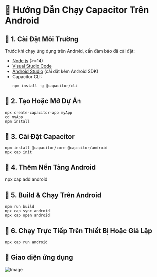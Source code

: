 # 🚀 Hướng Dẫn Chạy Capacitor Trên Android

## 📌 1. Cài Đặt Môi Trường
Trước khi chạy ứng dụng trên Android, cần đảm bảo đã cài đặt:
- [Node.js](https://nodejs.org/) (>=14)
- [Visual Studio Code](https://code.visualstudio.com/)
- [Android Studio](https://developer.android.com/studio) (cài đặt kèm Android SDK)
- Capacitor CLI:  
  ```
  npm install -g @capacitor/cli
  ``` 
## 📌 2. Tạo Hoặc Mở Dự Án
``` 
npx create-capacitor-app myApp
cd myApp
npm install
``` 
## 📌 3. Cài Đặt Capacitor
``` 
npm install @capacitor/core @capacitor/android
npx cap init
``` 
## 📌 4. Thêm Nền Tảng Android
npx cap add android
## 📌 5. Build & Chạy Trên Android
``` 
npm run build
npx cap sync android
npx cap open android
``` 
## 📌 6. Chạy Trực Tiếp Trên Thiết Bị Hoặc Giả Lập
``` 
npx cap run android
```
## 📌 Giao diện ứng dụng
![Image](https://github.com/user-attachments/assets/ce214a23-545a-4813-a337-750d060da6ec)




  
